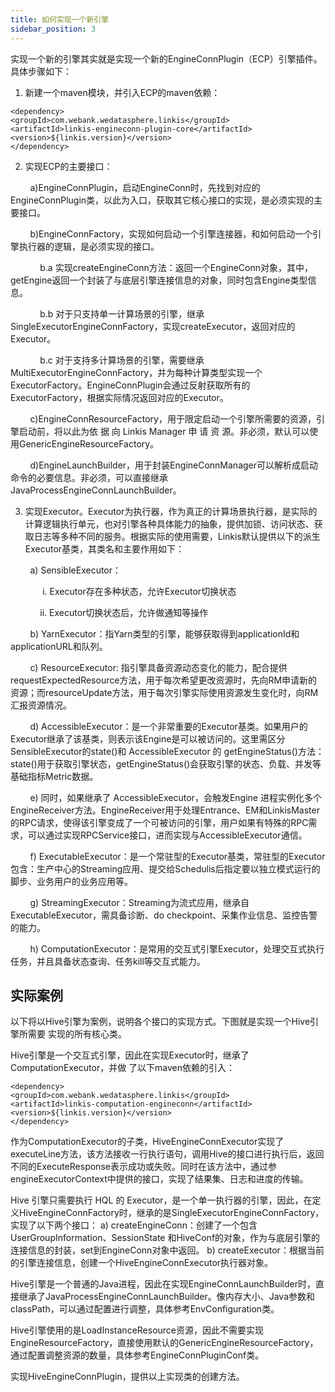 ```yaml
---
title: 如何实现一个新引擎
sidebar_position: 3
---
```


实现一个新的引擎其实就是实现一个新的EngineConnPlugin（ECP）引擎插件。具体步骤如下：

1. 新建一个maven模块，并引入ECP的maven依赖：
```
<dependency>
<groupId>com.webank.wedatasphere.linkis</groupId>
<artifactId>linkis-engineconn-plugin-core</artifactId>
<version>${linkis.version}</version>
</dependency>
```
2. 实现ECP的主要接口：

&nbsp;&nbsp;&nbsp;&nbsp;&nbsp;&nbsp;&nbsp;&nbsp;a)EngineConnPlugin，启动EngineConn时，先找到对应的EngineConnPlugin类，以此为入口，获取其它核心接口的实现，是必须实现的主要接口。
    
&nbsp;&nbsp;&nbsp;&nbsp;&nbsp;&nbsp;&nbsp;&nbsp;b)EngineConnFactory，实现如何启动一个引擎连接器，和如何启动一个引擎执行器的逻辑，是必须实现的接口。

&nbsp;&nbsp;&nbsp;&nbsp;&nbsp;&nbsp;&nbsp;&nbsp;&nbsp;&nbsp;&nbsp;&nbsp;b.a 实现createEngineConn方法：返回一个EngineConn对象，其中，getEngine返回一个封装了与底层引擎连接信息的对象，同时包含Engine类型信息。
    
&nbsp;&nbsp;&nbsp;&nbsp;&nbsp;&nbsp;&nbsp;&nbsp;&nbsp;&nbsp;&nbsp;&nbsp;b.b 对于只支持单一计算场景的引擎，继承SingleExecutorEngineConnFactory，实现createExecutor，返回对应的Executor。
    
&nbsp;&nbsp;&nbsp;&nbsp;&nbsp;&nbsp;&nbsp;&nbsp;&nbsp;&nbsp;&nbsp;&nbsp;b.c 对于支持多计算场景的引擎，需要继承MultiExecutorEngineConnFactory，并为每种计算类型实现一个ExecutorFactory。EngineConnPlugin会通过反射获取所有的ExecutorFactory，根据实际情况返回对应的Executor。
    
&nbsp;&nbsp;&nbsp;&nbsp;&nbsp;&nbsp;&nbsp;&nbsp;c)EngineConnResourceFactory，用于限定启动一个引擎所需要的资源，引擎启动前，将以此为依 据 向 Linkis Manager 申 请 资 源。非必须，默认可以使用GenericEngineResourceFactory。

&nbsp;&nbsp;&nbsp;&nbsp;&nbsp;&nbsp;&nbsp;&nbsp;d)EngineLaunchBuilder，用于封装EngineConnManager可以解析成启动命令的必要信息。非必须，可以直接继承JavaProcessEngineConnLaunchBuilder。

3. 实现Executor。Executor为执行器，作为真正的计算场景执行器，是实际的计算逻辑执行单元，也对引擎各种具体能力的抽象，提供加锁、访问状态、获取日志等多种不同的服务。根据实际的使用需要，Linkis默认提供以下的派生Executor基类，其类名和主要作用如下：

&nbsp;&nbsp;&nbsp;&nbsp;&nbsp;&nbsp;&nbsp;&nbsp;a) SensibleExecutor：
       
&nbsp;&nbsp;&nbsp;&nbsp;&nbsp;&nbsp;&nbsp;&nbsp;&nbsp;&nbsp;&nbsp;&nbsp; i. Executor存在多种状态，允许Executor切换状态
         
&nbsp;&nbsp;&nbsp;&nbsp;&nbsp;&nbsp;&nbsp;&nbsp;&nbsp;&nbsp;&nbsp;&nbsp;ii. Executor切换状态后，允许做通知等操作
         
&nbsp;&nbsp;&nbsp;&nbsp;&nbsp;&nbsp;&nbsp;&nbsp;b) YarnExecutor：指Yarn类型的引擎，能够获取得到applicationId和applicationURL和队列。
       
&nbsp;&nbsp;&nbsp;&nbsp;&nbsp;&nbsp;&nbsp;&nbsp;c) ResourceExecutor: 指引擎具备资源动态变化的能力，配合提供requestExpectedResource方法，用于每次希望更改资源时，先向RM申请新的资源；而resourceUpdate方法，用于每次引擎实际使用资源发生变化时，向RM汇报资源情况。
       
&nbsp;&nbsp;&nbsp;&nbsp;&nbsp;&nbsp;&nbsp;&nbsp;d) AccessibleExecutor：是一个非常重要的Executor基类。如果用户的Executor继承了该基类，则表示该Engine是可以被访问的。这里需区分SensibleExecutor的state()和 AccessibleExecutor 的 getEngineStatus()方法：state()用于获取引擎状态，getEngineStatus()会获取引擎的状态、负载、并发等基础指标Metric数据。
       
&nbsp;&nbsp;&nbsp;&nbsp;&nbsp;&nbsp;&nbsp;&nbsp;e) 同时，如果继承了 AccessibleExecutor，会触发Engine 进程实例化多个EngineReceiver方法。EngineReceiver用于处理Entrance、EM和LinkisMaster的RPC请求，使得该引擎变成了一个可被访问的引擎，用户如果有特殊的RPC需求，可以通过实现RPCService接口，进而实现与AccessibleExecutor通信。

&nbsp;&nbsp;&nbsp;&nbsp;&nbsp;&nbsp;&nbsp;&nbsp;f) ExecutableExecutor：是一个常驻型的Executor基类，常驻型的Executor包含：生产中心的Streaming应用、提交给Schedulis后指定要以独立模式运行的脚步、业务用户的业务应用等。

&nbsp;&nbsp;&nbsp;&nbsp;&nbsp;&nbsp;&nbsp;&nbsp;g) StreamingExecutor：Streaming为流式应用，继承自ExecutableExecutor，需具备诊断、do checkpoint、采集作业信息、监控告警的能力。

&nbsp;&nbsp;&nbsp;&nbsp;&nbsp;&nbsp;&nbsp;&nbsp;h) ComputationExecutor：是常用的交互式引擎Executor，处理交互式执行任务，并且具备状态查询、任务kill等交互式能力。

             
## 实际案例          
以下将以Hive引擎为案例，说明各个接口的实现方式。下图就是实现一个Hive引擎所需要
实现的所有核心类。

Hive引擎是一个交互式引擎，因此在实现Executor时，继承了ComputationExecutor，并做
了以下maven依赖的引入：

```
<dependency>
<groupId>com.webank.wedatasphere.linkis</groupId>
<artifactId>linkis-computation-engineconn</artifactId>
<version>${linkis.version}</version>
</dependency>
```
             
作为ComputationExecutor的子类，HiveEngineConnExecutor实现了executeLine方法，该方法接收一行执行语句，调用Hive的接口进行执行后，返回不同的ExecuteResponse表示成功或失败。同时在该方法中，通过参engineExecutorContext中提供的接口，实现了结果集、日志和进度的传输。

Hive 引擎只需要执行 HQL 的 Executor，是一个单一执行器的引擎，因此，在定义HiveEngineConnFactory时，继承的是SingleExecutorEngineConnFactory，实现了以下两个接口：
a) createEngineConn：创建了一个包含 UserGroupInformation、SessionState 和HiveConf的对象，作为与底层引擎的连接信息的封装，set到EngineConn对象中返回。
b) createExecutor：根据当前的引擎连接信息，创建一个HiveEngineConnExecutor执行器对象。

Hive引擎是一个普通的Java进程，因此在实现EngineConnLaunchBuilder时，直接继承了JavaProcessEngineConnLaunchBuilder。像内存大小、Java参数和classPath，可以通过配置进行调整，具体参考EnvConfiguration类。

Hive引擎使用的是LoadInstanceResource资源，因此不需要实现EngineResourceFactory，直接使用默认的GenericEngineResourceFactory，通过配置调整资源的数量，具体参考EngineConnPluginConf类。

实现HiveEngineConnPlugin，提供以上实现类的创建方法。


